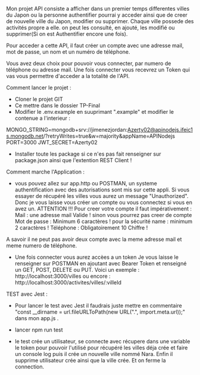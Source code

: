 Mon projet API consiste a afficher dans un premier temps differentes villes du Japon ou la personne authentifier pourrai y acceder ainsi que de creer de nouvelle ville du Japon, modifier ou supprimer.
Chaque ville possede des activités propre a elle. on peut les consulté, en ajouté, les modifié ou supprimer(Si on est Authentifier encore une fois).

Pour acceder a cette API, il faut créer un compte avec une adresse mail, mot de passe, un nom et un numéro de téléphone.

Vous avez deux choix pour pouvoir vous connecter, par numero de téléphone ou adresse mail.
Une fois connecter vous recevrez un Token qui vas vous permettre d'acceder a la totalité de l'API.

Comment lancer le projet : 

- Cloner le projet GIT
- Ce mettre dans le dossier TP-Final
- Modifier le .env.example en suuprimant ".example" et modifier le contenue a l'interieur :

MONGO_STRING=mongodb+srv://jimenezjordan:Azerty02@apinodejs.ifeic1s.mongodb.net/?retryWrites=true&w=majority&appName=APINodejs
PORT=3000
JWT_SECRET=Azerty02

- Installer toute les package si ce n'es pas fait renseigner sur package.json ainsi que l'extention REST Client !

Comment marche l'Application : 

- vous pouvez allez sur app.http ou POSTMAN, un systeme authentification avec des autorisations sont mis sur cette appli.
Si vous essayer de récupéré les villes vous aurez un message "Unauthorized".
Donc je vous laisse vous créer un compte ou vous connectez si vous en avez un.
ATTENTION !!! Pour creer votre compte il faut impérativement :
Mail : une adresse mail Valide ! sinon vous pourrez pas creer de compte 
Mot de passe : Minimum 6 caractères ! pour la sécurité 
name : minimum 2 caractères !
Téléphone : Obligatoirement 10 Chiffre !

A savoir il ne peut pas avoir deux compte avec la meme adresse mail et meme numero de téléphone.

- Une fois connecter vous aurez accèes a un token
Je vous laisse le renseigner sur POSTMAN en ajoutant avec Bearer Token et renseigné un GET, POST, DELETE ou PUT.
Voici un exemple : http://localhost:3000/villes
ou encore : http://localhost:3000/activites/villes/:villeId


TEST avec Jest :

- Pour lancer le test avec Jest il faudrais juste mettre en commentaire "const __dirname = url.fileURLToPath(new URL(".", import.meta.url));" dans mon app.js .

- lancer npm run test

- le test crée un utilisateur, se connecte avec récupere dans une variable le token pour pouvoir l'utilisé pour récupéré les villes déja crée et faire un console log puis il crée un nouvelle ville nommé Nara. 
Enfin il supprime utilisateur crée ainsi que la ville crée.
Et on ferme la connection.